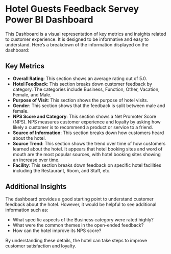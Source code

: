 # Hotel Guests Feedback Servey Power BI Dashboard

This Dashboard is a visual representation of key metrics and insights related to customer experience. It is designed to be informative and easy to understand. Here’s a breakdown of the information displayed on the dashboard:

## Key Metrics

- **Overall Rating**: This section shows an average rating out of 5.0.
- **Hotel Feedback**: This section breaks down customer feedback by category. The categories include Business, Function, Other, Vacation, Female, and Male.
- **Purpose of Visit**: This section shows the purpose of hotel visits.
- **Gender**: This section shows that the feedback is split between male and female.
- **NPS Score and Category**: This section shows a Net Promoter Score (NPS). NPS measures customer experience and loyalty by asking how likely a customer is to recommend a product or service to a friend.
- **Source of Information**: This section breaks down how customers heard about the hotel.
- **Source Trend**: This section shows the trend over time of how customers learned about the hotel. It appears that hotel booking sites and word of mouth are the most popular sources, with hotel booking sites showing an increase over time.
- **Facility**: This section breaks down feedback on specific hotel facilities including the Restaurant, Room, and Staff, etc.

## Additional Insights

The dashboard provides a good starting point to understand customer feedback about the hotel. However, it would be helpful to see additional information such as:

- What specific aspects of the Business category were rated highly?
- What were the common themes in the open-ended feedback?
- How can the hotel improve its NPS score?

By understanding these details, the hotel can take steps to improve customer satisfaction and loyalty.
